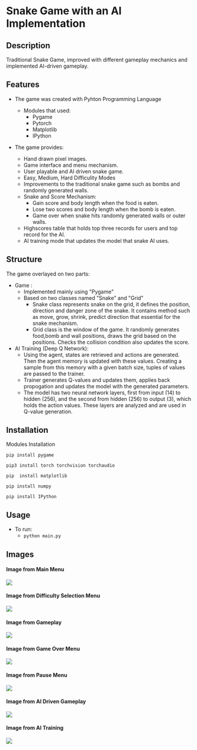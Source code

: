 # Snake Game with an AI Implementation

  

## Description

  

Traditional Snake Game, improved with different gameplay mechanics and implemented AI-driven gameplay.

  

## Features

- The game was created with Pyhton Programming Language
	- Modules that used:
		- Pygame
		- Pytorch
		- Matplotlib
  		- IPython	
- The game provides:

	- Hand drawn pixel images.
	- Game interface and menu mechanism.
	- User playable and AI driven snake game.
	- Easy, Medium, Hard Difficulity Modes
	- Improvements to the traditional snake game such as bombs and randomly generated walls.
	- Snake and Score Mechanism:
		- Gain score and body length when the food is eaten.
		- Lose two scores and body length when the bomb is eaten.
		- Game over when snake hits randomly generated walls or outer walls.
	- Highscores table that holds top three records for users and top record for the AI.
	- AI training mode that updates the model that snake AI uses.
## Structure
The game overlayed on two parts:
- Game :
	- Implemented mainly using "Pygame"
	- Based on two classes named "Snake" and "Grid"
		- Snake class represents snake on the grid, it defines the position, direction and danger zone of the snake. It contains method such as move, grow, shrink, predict direction that essential for the snake mechanism.
		- Grid class is the window of the game. It randomly generates food,bomb and wall positions, draws the grid based on the positions. Checks the collision condition also updates the score.
- AI Training (Deep Q Network):
	- Using the agent, states are retrieved and actions are generated. Then the agent memory is updated with these values. Creating a sample from this memory with a given batch size, tuples of values are passed to the trainer.
	- Trainer generates Q-values and updates them, applies back propogation and updates the model with the generated parameters.
	- The model has two neural network layers, first from input (14) to hidden (256), and the second from hidden (256) to output (3), which holds the action values. These layers are analyzed and are used in Q-value generation.
## Installation
Modules Installation
```
pip install pygame
```
```
pip3 install torch torchvision torchaudio
```
```
pip  install matplotlib
```
```
pip install numpy
```
```
pip install IPython
```
## Usage
-	To run:
	-	```python main.py```
## Images
#### Image from Main Menu
**![](https://lh7-us.googleusercontent.com/docsz/AD_4nXfPY7i3aZXk6U7ZyoEnpkBHPaLGk3QCbM0sbPC7H9EBzxMerc3btQMbcHXTg-2btZkoRTtrCyI7Fgvy3eG1IOID7v2wjyVfdNZE-bC3vXDR5JaYGqPXo3xgomrVT6wbZJ5X08HK8q2WT7UlPU6_-aUgftt8?key=8D3uRCI5f_v7oXPvCjKmRA)**
#### Image from Difficulty Selection Menu
**![](https://lh7-us.googleusercontent.com/docsz/AD_4nXePrmWr2It5ZMz0JliZF8BZ7IreBCCXo0XK0u6DSXi_YKlklICf3cD5eaRnieB1KIFPreAyX4zZ3jvCjuBkxw-0XVAKvYEMXXVshR3-xB8k6Vv-4tbYycAE-eYijBeCXYbaLmTn2aHMgnRnE1JMoEOxlmM2?key=8D3uRCI5f_v7oXPvCjKmRA)**
#### Image from Gameplay
**![](https://lh7-us.googleusercontent.com/docsz/AD_4nXdP7pcuiUjTJrQ_N4uJzh9SXSjtF1p11N-5RcvoVYW2LR5OyWfXwO2G2Q2c8iJfi-o3ir7i9L4tqRZ9Wv5sfSy9CJhJkQaJ-g-tIr8wgmkAEHYP91QkDU8zUrayiUoJS66PTwrcw3LC9z6AyZ6xh--JhSPz?key=8D3uRCI5f_v7oXPvCjKmRA)**
#### Image from Game Over Menu
**![](https://lh7-us.googleusercontent.com/docsz/AD_4nXeOrMkhePeAjYc7rBdJvcg3knjqDA_nYH_CnSGu03BdShO7hG591-Uu7RyBnglwsKmSKMcSAKVH1_DC5VTxQoPzy54Fo_jHsebL0g_9svXKtx3LR3xBlqHbGLLhSnl2uymDLlEFXqwwUlIG30R8xLYUYP8i?key=8D3uRCI5f_v7oXPvCjKmRA)**
#### Image from Pause Menu
**![](https://lh7-us.googleusercontent.com/docsz/AD_4nXcmhvEs73wB30qfE-8cQY2mqUfOTfbrxDXsqlXgs3jOxBrp7jQTK5_LQrWv-SWELUcuhwc_MaONMBNe0CcPjmnPwcbbv9VV2IH2L3jCU0WjwP-jZZ8XXOZQgDTH30-xia6loQgBFvOmqN1XPqVcCXPJLD5J?key=8D3uRCI5f_v7oXPvCjKmRA)**
#### Image from AI Driven Gameplay
**![](https://lh7-us.googleusercontent.com/docsz/AD_4nXcp3pQ5kB_Cgljz3znX8LmYbZKz_epZw0_ZfXJv6dnCsvzkNtQTuG6p7IAw4PvNO4hTxoSP-Ry_EqdF0rF2FoSWFjxm5mhB-x6OLcPVmd9u4AxjYxqAVhBJsv2Kt-Vea3hlEcVMWY2bEziAybiaOYs0iMgt?key=8D3uRCI5f_v7oXPvCjKmRA)**
#### Image from AI Training
**![](https://lh7-us.googleusercontent.com/docsz/AD_4nXczEQKSoFGB6B6hNALYZQ4Jo287_Rcd6J9Xc9ZfgNPRpCIJ_D4ACTtOXgVt28VIjNJJzbY325BvJAijJ_qH5qRITMbIHppfUk5cu7a4hEeqrD4GADrbHEkwEos9vk_O3Rzd39jThuumGiY6MPDIA3Ix3d7V?key=8D3uRCI5f_v7oXPvCjKmRA)**
